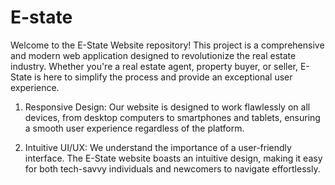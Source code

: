 # E-state
Welcome to the E-State Website repository! This project is a comprehensive and modern web application designed to revolutionize the real estate industry. Whether you're a real estate agent, property buyer, or seller, E-State is here to simplify the process and provide an exceptional user experience.

1. Responsive Design: Our website is designed to work flawlessly on all devices, from desktop computers to smartphones and tablets, ensuring a smooth user experience regardless of the platform.

2. Intuitive UI/UX: We understand the importance of a user-friendly interface. The E-State website boasts an intuitive design, making it easy for both tech-savvy individuals and newcomers to navigate effortlessly.
